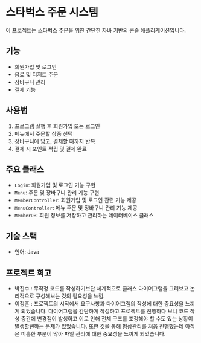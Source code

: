 # 스타벅스 주문 시스템

이 프로젝트는 스타벅스 주문을 위한 간단한 자바 기반의 콘솔 애플리케이션입니다.

## 기능

- 회원가입 및 로그인
- 음료 및 디저트 주문
- 장바구니 관리
- 결제 기능

## 사용법

1. 프로그램 실행 후 회원가입 또는 로그인
2. 메뉴에서 주문할 상품 선택
3. 장바구니에 담고, 결제할 때까지 반복
4. 결제 시 포인트 적립 및 결제 완료

## 주요 클래스

- `Login`: 회원가입 및 로그인 기능 구현
- `Menu`: 주문 및 장바구니 관리 기능 구현
- `MemberController`: 회원가입 및 로그인 관련 기능 제공
- `MenuController`: 메뉴 주문 및 장바구니 관리 기능 제공
- `MemberDB`: 회원 정보를 저장하고 관리하는 데이터베이스 클래스

## 기술 스택

- 언어: Java

## 프로젝트 회고

- 박진수 : 무작정 코드를 작성하기보단 체계적으로 클래스 다이어그램을 그려보고 논리적으로 구성해보는 것의 필요성을 느낌. 
- 이정훈 : 프로젝트의 시작에서 요구사항과 다이어그램의 작성에 대한 중요성을 느끼게 되었습니다. 다이어그램을 간단하게 작성하고 프로젝트를 진행하다 보니 코드 작성 중간에 변경점이 발생하고 이로 인해 전체 구조를 조정해야 할 수도 있는 상황이 발생할뻔하는 문제가 있었습니다. 또한 깃을 통해 형상관리를 처음 진행했는데 아직은 미흡한 부분이 많아 파일 관리에 대한 중요성을 느끼게 되었습니다.


